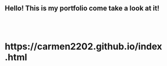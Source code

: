 <h2>Hello! This is my portfolio come take a look at it!</h2>
<br> <br>
<h1> https://carmen2202.github.io/index.html</h1>
